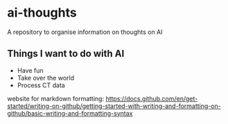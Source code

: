 # ai-thoughts
A repository to organise information on thoughts on AI

## Things I want to do with AI

* Have fun
* Take over the world
* Process CT data

website for markdown formatting: https://docs.github.com/en/get-started/writing-on-github/getting-started-with-writing-and-formatting-on-github/basic-writing-and-formatting-syntax

